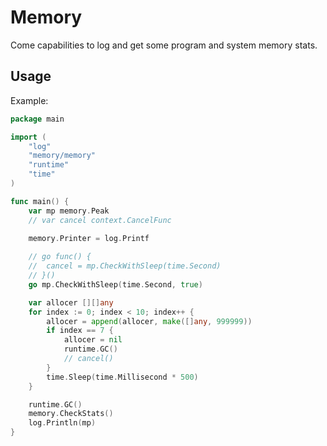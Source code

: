 # Memory

Come capabilities to log and get some program and system memory stats.

## Usage

Example:

```go
package main

import (
	"log"
	"memory/memory"
	"runtime"
	"time"
)

func main() {
	var mp memory.Peak
	// var cancel context.CancelFunc
	
	memory.Printer = log.Printf

	// go func() {
	// 	cancel = mp.CheckWithSleep(time.Second)
	// }()
	go mp.CheckWithSleep(time.Second, true)

	var allocer [][]any
	for index := 0; index < 10; index++ {
		allocer = append(allocer, make([]any, 999999))
		if index == 7 {
			allocer = nil
			runtime.GC()
			// cancel()
		}
		time.Sleep(time.Millisecond * 500)
	}

	runtime.GC()
	memory.CheckStats()
	log.Println(mp)
}
```
